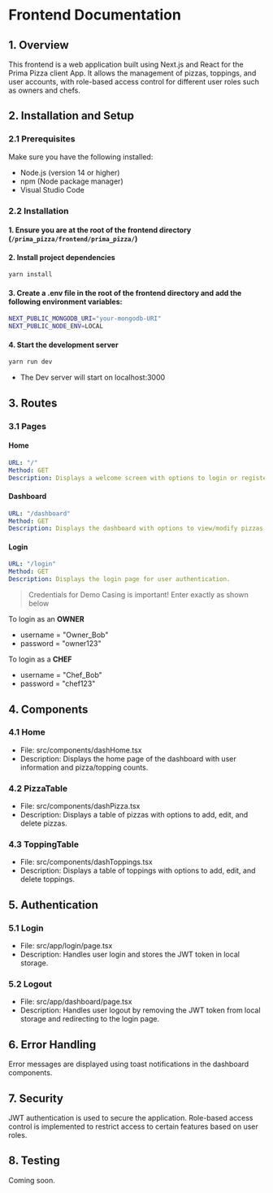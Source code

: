 # Frontend Documentation

## 1. Overview
This frontend is a web application built using Next.js and React for the Prima Pizza client App. It allows the management of pizzas, toppings, and user accounts, with role-based access control for different user roles such as owners and chefs.

## 2. Installation and Setup

### 2.1 Prerequisites
Make sure you have the following installed:
- Node.js (version 14 or higher)
- npm (Node package manager)
- Visual Studio Code

### 2.2 Installation

#### 1. Ensure you are at the root of the frontend directory (`/prima_pizza/frontend/prima_pizza/`)

#### 2. Install project dependencies
```bash
yarn install
```

#### 3. Create a .env file in the root of the frontend directory and add the following environment variables:
```bash
NEXT_PUBLIC_MONGODB_URI="your-mongodb-URI"
NEXT_PUBLIC_NODE_ENV=LOCAL
```

#### 4. Start the development server
```bash
yarn run dev
```

- The Dev server will start on localhost:3000


## 3. Routes

### 3.1 Pages

#### Home 
```yaml
URL: "/"
Method: GET
Description: Displays a welcome screen with options to login or register
```


#### Dashboard
```yaml
URL: "/dashboard"
Method: GET
Description: Displays the dashboard with options to view/modify pizzas, view/modify toppings, and account settings.
```

#### Login 
```yaml
URL: "/login"
Method: GET
Description: Displays the login page for user authentication.
```

> Credentials for Demo
> Casing is important! Enter exactly as shown below

To login as an <b>OWNER</b>
<ul>
  <li>username = "Owner_Bob"
  <li>password = "owner123"
</ul>

To login as a <b>CHEF</b>
<ul>
  <li>username = "Chef_Bob"
  <li>password = "chef123"
</ul>


## 4. Components

### 4.1 Home

<ul>
  <li>File: src/components/dashHome.tsx</li>
  <li>Description: Displays the home page of the dashboard with user information and pizza/topping counts.</li>
</ul>

### 4.2 PizzaTable

<ul>
<li>File: src/components/dashPizza.tsx</li>
<li>Description: Displays a table of pizzas with options to add, edit, and delete pizzas.</li>
</ul>

### 4.3 ToppingTable

<ul>
  <li>File: src/components/dashToppings.tsx</li>
  <li>Description: Displays a table of toppings with options to add, edit, and delete toppings.</li>
</ul>

## 5. Authentication

### 5.1 Login

<ul>
  <li>File: src/app/login/page.tsx</li>
  <li>Description: Handles user login and stores the JWT token in local storage.</li>
</ul>

### 5.2 Logout

<ul>
  <li>File: src/app/dashboard/page.tsx</li>
  <li>Description: Handles user logout by removing the JWT token from local storage and redirecting to the login page.</li>
</ul>


## 6. Error Handling

Error messages are displayed using toast notifications in the dashboard components.

## 7. Security

JWT authentication is used to secure the application.
Role-based access control is implemented to restrict access to certain features based on user roles.

## 8. Testing

Coming soon.
